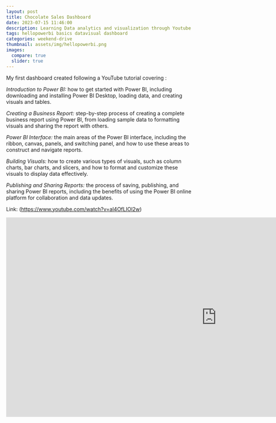 ```yaml
---
layout: post
title: Chocolate Sales Dashboard
date: 2023-07-15 11:46:00
description: Learning Data analytics and visualization through Youtube. 
tags: hellopowerbi basics datavisual dashboard
categories: weekend-drive
thumbnail: assets/img/hellopowerbi.png
images:
  compare: true
  slider: true
---
```

My first dashboard created following a YouTube tutorial covering :

*Introduction to Power BI:* how to get started with Power BI, including downloading and installing Power BI Desktop, loading data, and creating visuals and tables.

*Creating a Business Report:* step-by-step process of creating a complete business report using Power BI, from loading sample data to formatting visuals and sharing the report with others.

*Power BI Interface:* the main areas of the Power BI interface, including the ribbon, canvas, panels, and switching panel, and how to use these areas to construct and navigate reports.

*Building Visuals:* how to create various types of visuals, such as column charts, bar charts, and slicers, and how to format and customize these visuals to display data effectively.

*Publishing and Sharing Reports:* the process of saving, publishing, and sharing Power BI reports, including the benefits of using the Power BI online platform for collaboration and data updates.

Link: (https://www.youtube.com/watch?v=al4OfLIOl2w) 
<div class="videoWrapper">
  <!-- <iframe width="1276" height="718" src="https://www.youtube.com/embed/I3IoNr3cMKI" title="Chapman&#39;s Peak Drive" frameborder="0" allow="accelerometer; autoplay; clipboard-write; encrypted-media; gyroscope; picture-in-picture; web-share" referrerpolicy="strict-origin-when-cross-origin" allowfullscreen></iframe> -->
  <iframe title="choc_dashboard" width="1140" height="541.25" src="https://app.fabric.microsoft.com/reportEmbed?reportId=13e528b8-300e-4a4b-be7f-0d87c24d565b&autoAuth=true&ctid=d5cf20c2-4a84-4902-a3e6-c4a3190ea239&actionBarEnabled=true&reportCopilotInEmbed=true" frameborder="0" allowFullScreen="true"></iframe>
</div>







